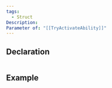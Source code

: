 ```yaml
---
tags:
  - Struct
Description: 
Parameter of: "[[TryActivateAbility]]"
---
```


## Declaration

```cpp

```

## Example

```cpp
```
